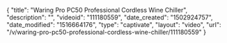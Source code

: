 {
    "title": "Waring Pro PC50 Professional Cordless Wine Chiller",
    "description": "",
    "videoid": "111180559",
    "date_created": "1502924757",
    "date_modified": "1516664176",
    "type": "captivate",
    "layout": "video",
    "url": "\/v\/waring-pro-pc50-professional-cordless-wine-chiller\/111180559"
}